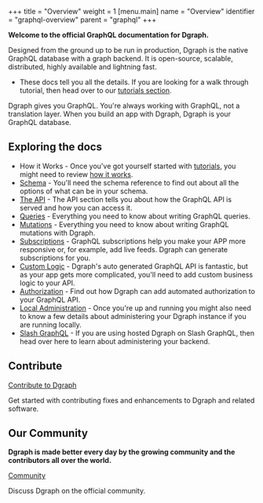 +++
title = "Overview"
weight = 1
[menu.main]
  name = "Overview"
  identifier = "graphql-overview"
  parent = "graphql"
+++

**Welcome to the official GraphQL documentation for Dgraph.**

Designed from the ground up to be run in production, Dgraph is the native GraphQL database with a graph backend. It is open-source, scalable, distributed, highly available and lightning fast.

* These docs tell you all the details.  If you are looking for a walk through tutorial, then head over to our [tutorials section](/graphql/todo-app-tutorial/todo-overview).

Dgraph gives you GraphQL.  You're always working with GraphQL, not a translation layer.  When you build an app with Dgraph, Dgraph is your GraphQL database.

## Exploring the docs

* How it Works - Once you've got yourself started with [tutorials](/graphql/todo-app-tutorial/todo-overview), you might need to review [how it works](/graphql/how-dgraph-graphql-works).
* [Schema](/graphql/schema/schema-overview) - You'll need the schema reference to find out about all the options of what can be in your schema.
* [The API](/graphql/api/api-overview) - The API section tells you about how the GraphQL API is served and how you can access it.
* [Queries](/graphql/queries/queries-overview) - Everything you need to know about writing GraphQL queries.
* [Mutations](/graphql/mutations/mutations-overview) - Everything you need to know about writing GraphQL mutations with Dgraph.
* [Subscriptions](/graphql/subscriptions) - GraphQL subscriptions help you make your APP more responsive or, for example, add live feeds.  Dgraph can generate subscriptions for you.
* [Custom Logic](/graphql/custom/custom-overview) - Dgraph's auto generated GraphQL API is fantastic, but as your app gets more complicated, you'll need to add custom business logic to your API.
* [Authorization](/graphql/authorization/authorization-overview) - Find out how Dgraph can add automated authorization to your GraphQL API.
* [Local Administration](/graphql/admin) - Once you're up and running you might also need to know a few details about administering your Dgraph instance if you are running locally.  
* [Slash GraphQL](/slash-graphql/admin/overview) - If you are using hosted Dgraph on Slash GraphQL, then head over here to learn about administering your backend.

## Contribute

<section class="toc">
  <div class="container">
    <div class="row row-no-padding">
      <div class="col-12 col-sm-6">
        <div class="section-item">
          <div class="section-name">
            <a href="https://github.com/dgraph-io/dgraph/blob/master/CONTRIBUTING.md">
              Contribute to Dgraph
            </a>
          </div>
          <p class="section-desc">
            Get started with contributing fixes and enhancements to Dgraph and related software.
          </p>
        </div>
      </div>
      </div>
  </div>
</section>

## Our Community

**Dgraph is made better every day by the growing community and the contributors all over the world.**

<section class="toc">
  <div class="container">
    <div class="row row-no-padding">
      <div class="col-12 col-sm-6">
        <div class="section-item">
          <div class="section-name">
            <a href="https://discuss.dgraph.io">
              Community
            </a>
          </div>
          <p class="section-desc">
            Discuss Dgraph on the official community.
          </p>
        </div>
      </div>
    </div>
  </div>
</section>